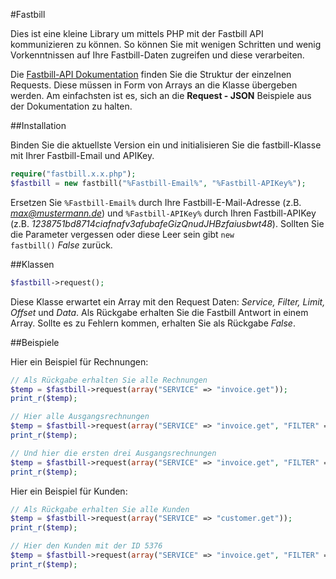 #Fastbill

Dies ist eine kleine Library um mittels PHP mit der Fastbill API kommunizieren zu können.
So können Sie mit wenigen Schritten und wenig Vorkenntnissen auf Ihre Fastbill-Daten zugreifen und diese verarbeiten. 

Die [Fastbill-API Dokumentation](http://www.fastbill.com/api/ "Fastbill API Dokumentation") finden Sie die Struktur der einzelnen Requests. Diese müssen in Form von Arrays an die Klasse übergeben werden. Am einfachsten ist es, sich an die **Request - JSON** Beispiele aus der Dokumentation zu halten.



##Installation

Binden Sie die aktuellste Version ein und initialisieren Sie die fastbill-Klasse mit Ihrer Fastbill-Email und APIKey.

``` php
require("fastbill.x.x.php");
$fastbill = new fastbill("%Fastbill-Email%", "%Fastbill-APIKey%");
```
Ersetzen Sie <code>%Fastbill-Email%</code> durch Ihre Fastbill-E-Mail-Adresse (z.B. *max@mustermann.de*) und <code>%Fastbill-APIKey%</code> durch Ihren Fastbill-APIKey (z.B. *1238751bd8714ciafnafv3afubafeGizQnudJHBzfaiusbwt48*). Sollten Sie die Parameter vergessen oder diese Leer sein gibt <code>new fastbill()</code> *False* zurück.



##Klassen

``` php
$fastbill->request();
```
Diese Klasse erwartet ein Array mit den Request Daten: *Service, Filter, Limit, Offset* und *Data*.
Als Rückgabe erhalten Sie die Fastbill Antwort in einem Array.
Sollte es zu Fehlern kommen, erhalten Sie als Rückgabe *False*.



##Beispiele


Hier ein Beispiel für Rechnungen:
``` php
// Als Rückgabe erhalten Sie alle Rechnungen
$temp = $fastbill->request(array("SERVICE" => "invoice.get"));
print_r($temp);

// Hier alle Ausgangsrechnungen
$temp = $fastbill->request(array("SERVICE" => "invoice.get", "FILTER" => array("TYPE" => "outgoing")));
print_r($temp);

// Und hier die ersten drei Ausgangsrechnungen
$temp = $fastbill->request(array("SERVICE" => "invoice.get", "FILTER" => array("TYPE" => "outgoing"), "LIMIT" => 3));
print_r($temp);
```

Hier ein Beispiel für Kunden:
``` php
// Als Rückgabe erhalten Sie alle Kunden
$temp = $fastbill->request(array("SERVICE" => "customer.get"));
print_r($temp);

// Hier den Kunden mit der ID 5376
$temp = $fastbill->request(array("SERVICE" => "invoice.get", "FILTER" => array("CUSTOMER_ID" => 5376)));
print_r($temp);
```

